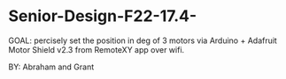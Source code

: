 # Senior-Design-F22-17.4-

GOAL: percisely set the position in deg of 3 motors via Arduino + Adafruit Motor Shield v2.3 from RemoteXY app over wifi.

BY: Abraham and Grant
